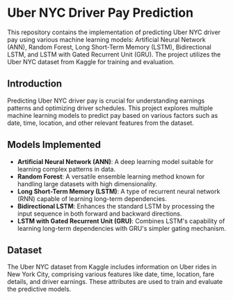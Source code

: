 # Uber NYC Driver Pay Prediction

This repository contains the implementation of predicting Uber NYC driver pay using various machine learning models: Artificial Neural Network (ANN), Random Forest, Long Short-Term Memory (LSTM), Bidirectional LSTM, and LSTM with Gated Recurrent Unit (GRU). The project utilizes the Uber NYC dataset from Kaggle for training and evaluation.

## Introduction

Predicting Uber NYC driver pay is crucial for understanding earnings patterns and optimizing driver schedules. This project explores multiple machine learning models to predict pay based on various factors such as date, time, location, and other relevant features from the dataset.

## Models Implemented

- **Artificial Neural Network (ANN)**: A deep learning model suitable for learning complex patterns in data.
- **Random Forest**: A versatile ensemble learning method known for handling large datasets with high dimensionality.
- **Long Short-Term Memory (LSTM)**: A type of recurrent neural network (RNN) capable of learning long-term dependencies.
- **Bidirectional LSTM**: Enhances the standard LSTM by processing the input sequence in both forward and backward directions.
- **LSTM with Gated Recurrent Unit (GRU)**: Combines LSTM's capability of learning long-term dependencies with GRU's simpler gating mechanism.

## Dataset

The Uber NYC dataset from Kaggle includes information on Uber rides in New York City, comprising various features like date, time, location, fare details, and driver earnings. These attributes are used to train and evaluate the predictive models.
